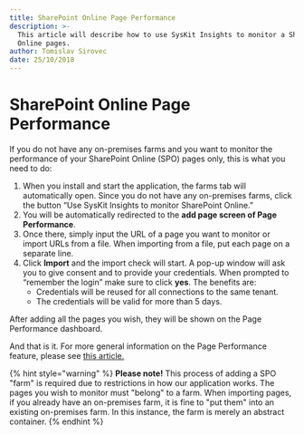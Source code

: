 ```yaml
---
title: SharePoint Online Page Performance
description: >-
  This article will describe how to use SysKit Insights to monitor a SharePoint
  Online pages.
author: Tomislav Sirovec
date: 25/10/2018
---
```


# SharePoint Online Page Performance

If you do not have any on-premises farms and you want to monitor the performance of your SharePoint Online \(SPO\) pages only, this is what you need to do:

1. When you install and start the application, the farms tab will automatically open. Since you do not have any on-premises farms, click the button “Use SysKit Insights to monitor SharePoint Online.”
2. You will be automatically redirected to the **add page screen of Page Performance**.
3. Once there, simply input the URL of a page you want to monitor or import URLs from a file. When importing from a file, put each page on a separate line.
4. Click **Import** and the import check will start. A pop-up window will ask you to give consent and to provide your credentials. When prompted to “remember the login” make sure to click **yes**. The benefits are:
   * Credentials will be reused for all connections to the same tenant.
   * The credentials will be valid for more than 5 days.

After adding all the pages you wish, they will be shown on the Page Performance dashboard.

And that is it. For more general information on the Page Performance feature, please see [this article.](../get-to-know-insights/page-performance-screen.md#page-performance-dashboard)

{% hint style="warning" %}
**Please note!** This process of adding a SPO "farm" is required due to restrictions in how our application works. The pages you wish to monitor must "belong" to a farm. When importing pages, if you already have an on-premises farm, it is fine to "put them" into an existing on-premises farm. In this instance, the farm is merely an abstract container.
{% endhint %}

